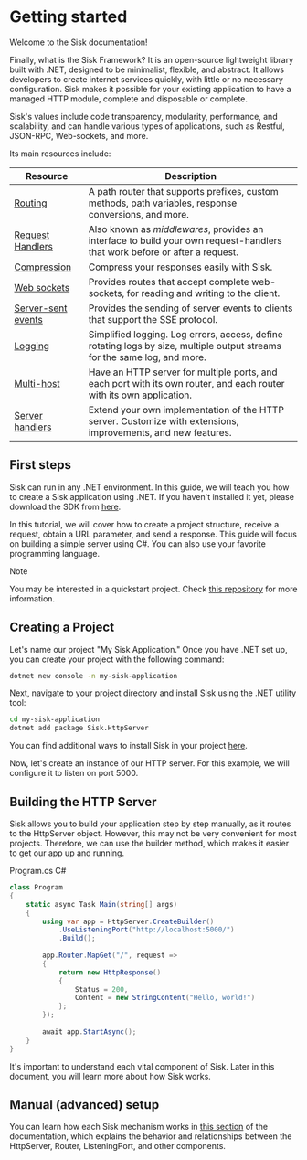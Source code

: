 # Getting started

Welcome to the Sisk documentation!

Finally, what is the Sisk Framework? It is an open-source lightweight library built with .NET, designed to be minimalist, flexible, and abstract. It allows developers to create internet services quickly, with little or no necessary configuration. Sisk makes it possible for your existing application to have a managed HTTP module, complete and disposable or complete.

Sisk's values include code transparency, modularity, performance, and scalability, and can handle various types of applications, such as Restful, JSON-RPC, Web-sockets, and more.

Its main resources include:

| Resource | Description |
| ------- | --------- |
| [Routing](/docs/fundamentals/routing) | A path router that supports prefixes, custom methods, path variables, response conversions, and more. |
| [Request Handlers](/docs/fundamentals/request-handlers) | Also known as *middlewares*, provides an interface to build your own request-handlers that work before or after a request. |
| [Compression](/docs/fundamentals/responses#gzip-deflate-and-brotli-compression) | Compress your responses easily with Sisk. |
| [Web sockets](/docs/features/websockets) | Provides routes that accept complete web-sockets, for reading and writing to the client. |
| [Server-sent events](/docs/features/server-sent-events) | Provides the sending of server events to clients that support the SSE protocol. |
| [Logging](/docs/features/logging) | Simplified logging. Log errors, access, define rotating logs by size, multiple output streams for the same log, and more. |
| [Multi-host](/docs/advanced/multi-host-setup) | Have an HTTP server for multiple ports, and each port with its own router, and each router with its own application. |
| [Server handlers](/docs/advanced/http-server-handlers) | Extend your own implementation of the HTTP server. Customize with extensions, improvements, and new features.

## First steps

Sisk can run in any .NET environment. In this guide, we will teach you how to create a Sisk application using .NET. If you haven't installed it yet, please download the SDK from [here](https://dotnet.microsoft.com/en-us/download/dotnet/7.0).

In this tutorial, we will cover how to create a project structure, receive a request, obtain a URL parameter, and send a response. This guide will focus on building a simple server using C#. You can also use your favorite programming language.

> [!NOTE]
> You may be interested in a quickstart project. Check [this repository](https://github.com/sisk-http/quickstart) for more information.

## Creating a Project

Let's name our project "My Sisk Application." Once you have .NET set up, you can create your project with the following command:

```bash
dotnet new console -n my-sisk-application
```

Next, navigate to your project directory and install Sisk using the .NET utility tool:

```bash
cd my-sisk-application
dotnet add package Sisk.HttpServer
```

You can find additional ways to install Sisk in your project [here](https://www.nuget.org/packages/Sisk.HttpServer/).

Now, let's create an instance of our HTTP server. For this example, we will configure it to listen on port 5000.

## Building the HTTP Server

Sisk allows you to build your application step by step manually, as it routes to the HttpServer object. However, this may not be very convenient for most projects. Therefore, we can use the builder method, which makes it easier to get our app up and running.

<div class="script-header">
    <span>
        Program.cs
    </span>
    <span>
        C#
    </span>
</div>

```csharp
class Program
{
    static async Task Main(string[] args)
    {
        using var app = HttpServer.CreateBuilder()
            .UseListeningPort("http://localhost:5000/")
            .Build();
        
        app.Router.MapGet("/", request =>
        {
            return new HttpResponse()
            {
                Status = 200,
                Content = new StringContent("Hello, world!")
            };
        });
        
        await app.StartAsync();
    }
}
```

It's important to understand each vital component of Sisk. Later in this document, you will learn more about how Sisk works.

## Manual (advanced) setup

You can learn how each Sisk mechanism works in [this section](/docs/advanced/manual-setup) of the documentation, which explains the behavior and relationships between the HttpServer, Router, ListeningPort, and other components.
